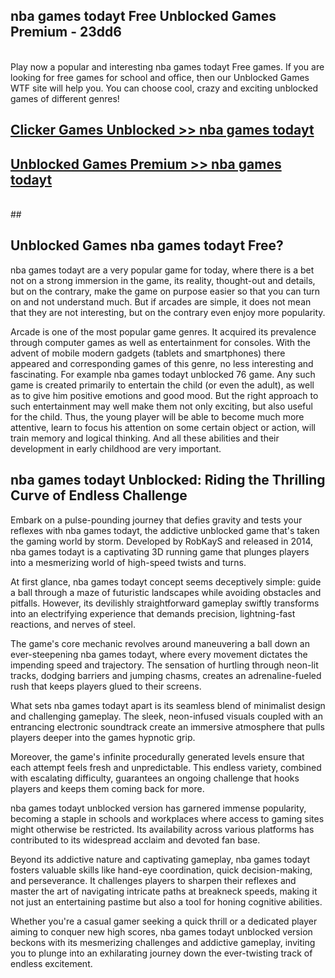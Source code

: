 ## nba games todayt Free Unblocked Games Premium - 23dd6 <br>
<br>
Play now a popular and interesting nba games todayt Free games. If you are looking for free games for school and office, then our Unblocked Games WTF site will help you. You can choose cool, crazy and exciting unblocked games of different genres!


##  [Clicker Games Unblocked >> nba games todayt](http://freeplayer.one?title=nba_games_todayt&ref=04)

##  [Unblocked Games Premium >> nba games todayt](http://freeplayer.one?title=nba_games_todayt&ref=04)
  <br>
  ##



## Unblocked Games nba games todayt Free?

nba games todayt are a very popular game for today, where there is a bet not on a strong immersion in the game, its reality, thought-out and details, but on the contrary, make the game on purpose easier so that you can turn on and not understand much. But if arcades are simple, it does not mean that they are not interesting, but on the contrary even enjoy more popularity.

Arcade is one of the most popular game genres. It acquired its prevalence through computer games as well as entertainment for consoles. With the advent of mobile modern gadgets (tablets and smartphones) there appeared and corresponding games of this genre, no less interesting and fascinating. For example nba games todayt unblocked 76 game. Any such game is created primarily to entertain the child (or even the adult), as well as to give him positive emotions and good mood. But the right approach to such entertainment may well make them not only exciting, but also useful for the child. Thus, the young player will be able to become much more attentive, learn to focus his attention on some certain object or action, will train memory and logical thinking. And all these abilities and their development in early childhood are very important.

##  nba games todayt Unblocked: Riding the Thrilling Curve of Endless Challenge

Embark on a pulse-pounding journey that defies gravity and tests your reflexes with nba games todayt, the addictive unblocked game that's taken the gaming world by storm. Developed by RobKayS and released in 2014, nba games todayt is a captivating 3D running game that plunges players into a mesmerizing world of high-speed twists and turns.

At first glance, nba games todayt concept seems deceptively simple: guide a ball through a maze of futuristic landscapes while avoiding obstacles and pitfalls. However, its devilishly straightforward gameplay swiftly transforms into an electrifying experience that demands precision, lightning-fast reactions, and nerves of steel.

The game's core mechanic revolves around maneuvering a ball down an ever-steepening nba games todayt, where every movement dictates the impending speed and trajectory. The sensation of hurtling through neon-lit tracks, dodging barriers and jumping chasms, creates an adrenaline-fueled rush that keeps players glued to their screens.

What sets nba games todayt apart is its seamless blend of minimalist design and challenging gameplay. The sleek, neon-infused visuals coupled with an entrancing electronic soundtrack create an immersive atmosphere that pulls players deeper into the games hypnotic grip.

Moreover, the game's infinite procedurally generated levels ensure that each attempt feels fresh and unpredictable. This endless variety, combined with escalating difficulty, guarantees an ongoing challenge that hooks players and keeps them coming back for more.

nba games todayt unblocked version has garnered immense popularity, becoming a staple in schools and workplaces where access to gaming sites might otherwise be restricted. Its availability across various platforms has contributed to its widespread acclaim and devoted fan base.

Beyond its addictive nature and captivating gameplay, nba games todayt fosters valuable skills like hand-eye coordination, quick decision-making, and perseverance. It challenges players to sharpen their reflexes and master the art of navigating intricate paths at breakneck speeds, making it not just an entertaining pastime but also a tool for honing cognitive abilities.

Whether you're a casual gamer seeking a quick thrill or a dedicated player aiming to conquer new high scores, nba games todayt unblocked version beckons with its mesmerizing challenges and addictive gameplay, inviting you to plunge into an exhilarating journey down the ever-twisting track of endless excitement.